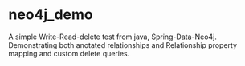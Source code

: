 # neo4j_demo
A simple Write-Read-delete test from java, Spring-Data-Neo4j. Demonstrating both anotated relationships and Relationship property mapping and custom delete queries.
